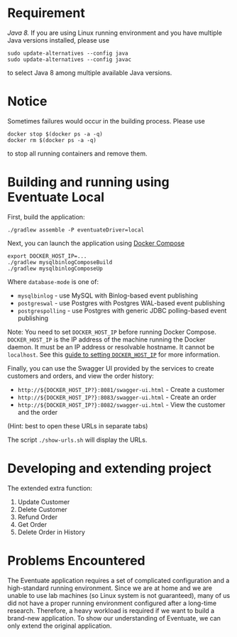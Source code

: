 # Requirement
*Java 8.* If you are using Linux running environment and you have multiple Java versions installed, please use 
```
sudo update-alternatives --config java
sudo update-alternatives --config javac
```
to select Java 8 among multiple available Java versions.

# Notice
Sometimes failures would occur in the building process. Please use 
```
docker stop $(docker ps -a -q)
docker rm $(docker ps -a -q)
```
to stop all running containers and remove them.

# Building and running using Eventuate Local
First, build the application:

```
./gradlew assemble -P eventuateDriver=local
```

Next, you can launch the application using [Docker Compose](https://docs.docker.com/compose/)

```
export DOCKER_HOST_IP=...
./gradlew mysqlbinlogComposeBuild
./gradlew mysqlbinlogComposeUp
```

Where `database-mode` is one of:

* `mysqlbinlog` - use MySQL with Binlog-based event publishing
* `postgreswal` - use Postgres with Postgres WAL-based event publishing
* `postgrespolling` - use Postgres with generic JDBC polling-based event publishing

Note: You need to set `DOCKER_HOST_IP` before running Docker Compose.
`DOCKER_HOST_IP` is the IP address of the machine running the Docker daemon.
It must be an IP address or resolvable hostname.
It cannot be `localhost`.
See this [guide to setting `DOCKER_HOST_IP`](http://eventuate.io/docs/usingdocker.html) for more information.

Finally, you can use the Swagger UI provided by the services to create customers and orders, and view the order history:

* `http://${DOCKER_HOST_IP?}:8081/swagger-ui.html` - Create a customer
* `http://${DOCKER_HOST_IP?}:8083/swagger-ui.html` - Create an order
* `http://${DOCKER_HOST_IP?}:8082/swagger-ui.html` - View the customer and the order

(Hint: best to open these URLs in separate tabs)

The script `./show-urls.sh` will display the URLs.

# Developing and extending project
The extended extra function:
1. Update Customer
2. Delete Customer
3. Refund Order
4. Get Order
5. Delete Order in History

# Problems Encountered
The Eventuate application requires a set of complicated configuration and a high-standard running environment. Since we are at home and we are unable to use lab machines (so Linux system is not guaranteed), many of us did not have a proper running environment configured after a long-time research. Therefore, a heavy workload is required if we want to build a brand-new application. To show our understanding of Eventuate, we can only extend the original application.
